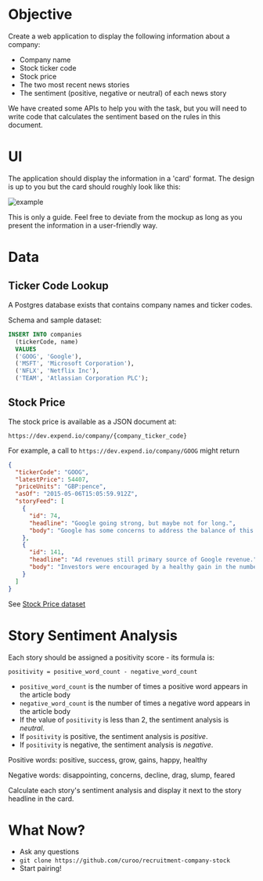 # Objective

Create a web application to display the following information about a company:

- Company name
- Stock ticker code
- Stock price
- The two most recent news stories
- The sentiment (positive, negative or neutral) of each news story

We have created some APIs to help you with the task, but you will need to write code that calculates the sentiment based on the rules in this document.

# UI

The application should display the information in a 'card' format. The design is up to you but the card should roughly look like this:

![example](https://i.imgur.com/hcSubsi.jpg)

This is only a guide. Feel free to deviate from the mockup as long as you present the information in a user-friendly way.

# Data

## Ticker Code Lookup

A Postgres database exists that contains company names and ticker codes.

Schema and sample dataset:

```sql
INSERT INTO companies
  (tickerCode, name)
  VALUES
  ('GOOG', 'Google'),
  ('MSFT', 'Microsoft Corporation'),
  ('NFLX', 'Netflix Inc'),
  ('TEAM', 'Atlassian Corporation PLC');
```

## Stock Price

The stock price is available as a JSON document at:

`https://dev.expend.io/company/{company_ticker_code}`

For example, a call to `https://dev.expend.io/company/GOOG`
might return

```json
{
  "tickerCode": "GOOG",
  "latestPrice": 54407,
  "priceUnits": "GBP:pence",
  "asOf": "2015-05-06T15:05:59.912Z",
  "storyFeed": [
    {
      "id": 74,
      "headline": "Google going strong, but maybe not for long.",
      "body": "Google has some concerns to address the balance of this year, and beyond. Over the long run, the consensus analyst recommendation for Google as a 'strong buy' is warranted as the company continues driving a healthy double-digit top line growth. But that doesn't mean there won't be a hurdle, or three, to overcome along the way."
    },
    {
      "id": 141,
      "headline": "Ad revenues still primary source of Google revenue.",
      "body": "Investors were encouraged by a healthy gain in the number of people looking at Google's ads, even as the average prices for those marketing messages extended a three-and-half year slump. The market also had been bracing for more disappointing numbers, triggering a 'relief rally' when the results weren't as bad as feared, BGC Partners analyst Colin Gillis said."
    }
  ]
}
```

See [Stock Price dataset](./stock-price.json)

# Story Sentiment Analysis

Each story should be assigned a positivity score - its formula is:

`positivity = positive_word_count - negative_word_count`

- `positive_word_count` is the number of times a positive word appears in the article body
- `negative_word_count` is the number of times a negative word appears in the article body
- If the value of `positivity` is less than 2, the sentiment analysis is _neutral_.
- If `positivity` is positive, the sentiment analysis is _positive_.
- If `positivity` is negative, the sentiment analysis is _negative_.

Positive words: positive, success, grow, gains, happy, healthy

Negative words: disappointing, concerns, decline, drag, slump, feared

Calculate each story's sentiment analysis and display it next to the story headline in the card.

# What Now?

- Ask any questions
- `git clone https://github.com/curoo/recruitment-company-stock`
- Start pairing!
